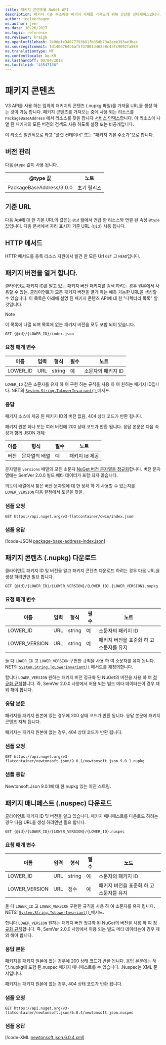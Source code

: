 ```yaml
---
title: 패키지 콘텐츠를 NuGet API
description: 패키지 기준 주소에는 패키지 자체를 가져오기 위해 간단한 인터페이스입니다.
author: joelverhagen
ms.author: jver
ms.date: 10/26/2017
ms.topic: reference
ms.reviewer: kraigb
ms.openlocfilehash: 740defc34077793b81fb35db73a2eee393ae3bac
ms.sourcegitcommit: 1d1406764c6af5fb7801d462e0c4afc9092fa569
ms.translationtype: MT
ms.contentlocale: ko-KR
ms.lasthandoff: 09/04/2018
ms.locfileid: "43547156"
---
```

# <a name="package-content"></a>패키지 콘텐츠

V3 API를 사용 하는 임의의 패키지의 콘텐츠 (.nupkg 파일)를 가져올 URL을 생성 하는 것이 가능 합니다. 패키지 콘텐츠를 가져오는 중에 사용 되는 리소스를 `PackageBaseAddress` 에서 리소스를 찾을 합니다 [서비스 인덱스](service-index.md)합니다. 이 리소스에 나열 된 패키지의 모든 버전의 검색도 사용 하도록 설정 또는 비공개입니다.

이 리소스 일반적으로 라고 "플랫 컨테이너" 또는 "패키지 기본 주소가"으로 합니다.

## <a name="versioning"></a>버전 관리

다음 `@type` 값이 사용 됩니다.

@type 값              | 노트
------------------------ | -----
PackageBaseAddress/3.0.0 | 초기 릴리스

## <a name="base-url"></a>기준 URL

다음 Api에 대 한 기본 URL의 값은는 `@id` 앞에서 언급 한 리소스와 연결 된 속성 `@type` 값입니다. 다음 문서에서 자리 표시자 기준 URL `{@id}` 사용 됩니다.

## <a name="http-methods"></a>HTTP 메서드

HTTP 메서드를 등록 리소스 지원에서 발견 한 모든 Url `GET` 고 `HEAD`입니다.

## <a name="enumerate-package-versions"></a>패키지 버전을 열거 합니다.

클라이언트 패키지 ID를 알고 있는 패키지 버전 패키지를 검색 하려는 경우 원본에서 사용할 수 있는, 클라이언트가 모든 패키지 버전을 열거 하는 예측 가능한 URL을 생성할 수 있습니다. 이 목록은 아래에 설명 된 패키지 콘텐츠 API에 대 한 "디렉터리 목록" 할 것입니다.

> [!Note]
> 이 목록에 나열 되며 목록에 없는 패키지 버전을 모두 포함 되어 있습니다.

    GET {@id}/{LOWER_ID}/index.json

### <a name="request-parameters"></a>요청 매개 변수

이름     | 입력     | 형식    | 필수 | 노트
-------- | ------ | ------- | -------- | -----
LOWER_ID | URL    | string  | 예      | 소문자의 패키지 ID

`LOWER_ID` 값은 소문자를 유지 하 여 구현 하는 규칙을 사용 하 여 원하는 패키지 ID입니다. NET의 [ `System.String.ToLowerInvariant()` ](/dotnet/api/system.string.tolowerinvariant?view=netstandard-2.0#System_String_ToLowerInvariant) 메서드.

### <a name="response"></a>응답

패키지 소스에 제공 된 패키지 ID의 버전 없음, 404 상태 코드가 반환 됩니다.

패키지 원본 하나 또는 여러 버전에 200 상태 코드가 반환 됩니다. 응답 본문은 다음 속성과 함께 JSON 개체:

이름     | 형식             | 필수 | 노트
-------- | ---------------- | -------- | -----
버전 | 문자열의 배열 | 예      | 패키지 Id 제공

문자열을 `versions` 배열의 모든 소문자 [NuGet 버전 문자열을 정규화](../reference/package-versioning.md#normalized-version-numbers)합니다. 버전 문자열에는 SemVer 2.0.0 빌드 메타 데이터가 포함 되지 않습니다.

의도이 배열에서 찾은 버전 문자열에 대 한 정확 하 게 사용할 수 있는지를 `LOWER_VERSION` 다음 끝점에서 토큰을 찾을.

### <a name="sample-request"></a>샘플 요청

    GET https://api.nuget.org/v3-flatcontainer/owin/index.json

### <a name="sample-response"></a>샘플 응답

[!code-JSON [package-base-address-index.json](./_data/package-base-address-index.json)]

## <a name="download-package-content-nupkg"></a>패키지 콘텐츠 (.nupkg) 다운로드

클라이언트 패키지 ID 및 버전을 알고 패키지 콘텐츠 다운로드 하려는 경우 다음 URL을 생성 하려면만 필요 합니다.

    GET {@id}/{LOWER_ID}/{LOWER_VERSION}/{LOWER_ID}.{LOWER_VERSION}.nupkg

### <a name="request-parameters"></a>요청 매개 변수

이름          | 입력     | 형식   | 필수 | 노트
------------- | ------ | ------ | -------- | -----
LOWER_ID      | URL    | string | 예      | 소문자의 패키지 ID
LOWER_VERSION | URL    | string | 예      | 패키지 버전을 표준화 하 고 소문자를 유지

둘 다 `LOWER_ID` 고 `LOWER_VERSION` 구현한 규칙을 사용 하 여 소문자를 유지 됩니다. NET의 [`System.String.ToLowerInvariant()`](/dotnet/api/system.string.tolowerinvariant?view=netstandard-2.0#System_String_ToLowerInvariant)
메서드를 재정의합니다.

합니다 `LOWER_VERSION` 원하는 패키지 버전 정규화 된 NuGet의 버전을 사용 하 여 [정규화 규칙](../reference/package-versioning.md#normalized-version-numbers)합니다. 즉, SemVer 2.0.0 사양에서 허용 되는 빌드 메타 데이터는이 경우 제외 해야 합니다.

### <a name="response-body"></a>응답 본문

패키지를 패키지 원본에 있는 경우에 200 상태 코드가 반환 됩니다. 응답 본문에 패키지 콘텐츠 자체 됩니다.

패키지는 패키지 원본에 없는 경우, 404 상태 코드가 반환 됩니다.

### <a name="sample-request"></a>샘플 요청

    GET https://api.nuget.org/v3-flatcontainer/newtonsoft.json/9.0.1/newtonsoft.json.9.0.1.nupkg

### <a name="sample-response"></a>샘플 응답

Newtonsoft.Json 9.0.1에 대 한.nupkg 있는 이진 스트림.

## <a name="download-package-manifest-nuspec"></a>패키지 매니페스트 (.nuspec) 다운로드

클라이언트 패키지 ID 및 버전을 알고 있습니다. 패키지 매니페스트를 다운로드 하려는 경우 다음 URL을 생성 하려면만 필요 합니다.

    GET {@id}/{LOWER_ID}/{LOWER_VERSION}/{LOWER_ID}.nuspec

### <a name="request-parameters"></a>요청 매개 변수

이름          | 입력     | 형식    | 필수 | 노트
------------- | ------ | ------- | -------- | -----
LOWER_ID      | URL    | string  | 예      | 소문자의 패키지 ID
LOWER_VERSION | URL    | 정수 | 예      | 패키지 버전을 표준화 하 고 소문자를 유지

둘 다 `LOWER_ID` 고 `LOWER_VERSION` 구현한 규칙을 사용 하 여 소문자를 유지 됩니다. NET의 [ `System.String.ToLowerInvariant()` ](/dotnet/api/system.string.tolowerinvariant?view=netstandard-2.0#System_String_ToLowerInvariant) 메서드.

합니다 `LOWER_VERSION` 원하는 패키지 버전 정규화 된 NuGet의 버전을 사용 하 여 [정규화 규칙](../reference/package-versioning.md#normalized-version-numbers)합니다. 즉, SemVer 2.0.0 사양에서 허용 되는 빌드 메타 데이터는이 경우 제외 해야 합니다.

### <a name="response-body"></a>응답 본문

패키지를 패키지 원본에 있는 경우에 200 상태 코드가 반환 됩니다. 응답 본문에는 해당.nupkg에 포함 된.nuspec 패키지 매니페스트를 수 있습니다. .Nuspec는 XML 문서입니다.

패키지는 패키지 원본에 없는 경우, 404 상태 코드가 반환 됩니다.

### <a name="sample-request"></a>샘플 요청

    GET https://api.nuget.org/v3-flatcontainer/newtonsoft.json/6.0.4/newtonsoft.json.nuspec

### <a name="sample-response"></a>샘플 응답

[!code-XML [newtonsoft.json.6.0.4.xml](./_data/newtonsoft.json.6.0.4.xml)]

